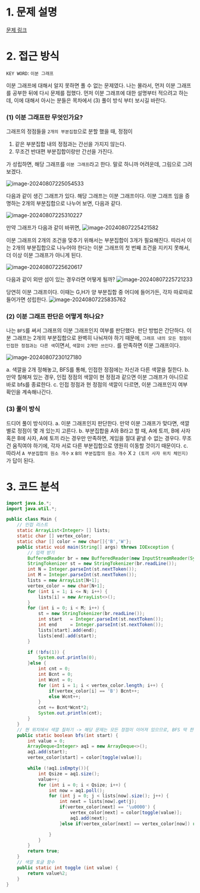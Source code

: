# 1. 문제 설명

[문제 링크](https://www.acmicpc.net/problem/17834)

# 2. 접근 방식

`KEY WORD`: `이분 그래프`

이분 그래프에 대해서 알지 못하면 풀 수 없는 문제였다. 나는 몰라서, 먼저 이분 그래프를 공부한 뒤에 다시 문제를 접했다.  먼저 이분 그래프에 대한 설명부터 적으려고 하는데, 이에 대해서 아시는 분들은 목차에서 (3) 풀이 방식 부터 보시길 바란다.

### (1) 이분 그래프란 무엇인가요? 

그래프의 정점들을 `2개의 부분집합`으로 분할 했을 때,  정점이 

1. 같은 부분집합 내의 정점과는 간선을 가지지 않는다.
2. 무조건 반대편 부분집합이랑만 간선을 가진다.

가 성립하면, 해당 그래프를 `이분 그래프`라고 한다. 말로 하니까 어려운데, 그림으로 그려보겠다.  

![image-20240807225054533](../../../../Documents/GitHub/dalcheonroadhead-github-blog/dalcheonroadhead.github.io/images/17834_사자와토끼/image-20240807225054533.png)

다음과 같이 생긴 그래프가 있다. 해당 그래프는 이분 그래프이다. 이분 그래프 임을 증명하는 2개의 부분집합으로 나누어 보면, 다음과 같다.

![image-20240807225310227](../../../../Documents/GitHub/dalcheonroadhead-github-blog/dalcheonroadhead.github.io/images/17834_사자와토끼/image-20240807225310227.png)

만약 그래프가 다음과 같이 바뀌면, 
![image-20240807225421582](../../../../Documents/GitHub/dalcheonroadhead-github-blog/dalcheonroadhead.github.io/images/17834_사자와토끼/image-20240807225421582.png)

이분 그래프의 2개의 조건을 맞추기 위해서는 부분집합이 3개가 필요해진다. 따라서 이는 2개의 부분집합으로 나누어야 한다는 이분 그래프의 첫 번째 조건을 지키지 못해서, 더 이상 이분 그래프가 아니게 된다.

![image-20240807225620617](../../../../Documents/GitHub/dalcheonroadhead-github-blog/dalcheonroadhead.github.io/images/17834_사자와토끼/image-20240807225620617.png)

다음과 같이 외딴 섬이 있는 경우라면 어떻게 될까? 
![image-20240807225721233](../../../../Documents/GitHub/dalcheonroadhead-github-blog/dalcheonroadhead.github.io/images/17834_사자와토끼/image-20240807225721233.png)

당연히 이분 그래프이다. 이때는 G,H가 양 부분집합 중 어디에 들어가든, 각자 따로따로 들어가면 성립한다. 
![image-20240807225835762](../../../../Documents/GitHub/dalcheonroadhead-github-blog/dalcheonroadhead.github.io/images/17834_사자와토끼/image-20240807225835762.png)

### (2) 이분 그래프 판단은 어떻게 하나요? 

나는 `BFS`를 써서 그래프의 이분 그래프인지 여부를 판단했다. 판단 방법은 간단하다. 이분 그래프는 2개의 부분집합으로 완벽히 나눠져야 하기 때문에, `그래프 내의 모든 정점이 인접한 정점과는 다른 색`이면서, `색깔이 2개만 쓰인다.` 를 만족하면 이분 그래프이다. 

![image-20240807230127180](../../../../Documents/GitHub/dalcheonroadhead-github-blog/dalcheonroadhead.github.io/images/17834_사자와토끼/image-20240807230127180.png)

a. 색깔을 2개 정해놓고, BFS를 통해, 인접한 정점에는 자신과 다른 색깔을 칠한다.
b. 만약 칠해져 있는 경우, 인접 정점의 색깔이 현 정점과 같으면 이분 그래프가 아니므로 바로 bfs를 종료한다. 
c. 인접 정점과 현 정점의 색깔이 다르면, 이분 그래프인지 여부 확인을 계속해나간다. 

### (3) 풀이 방식

드디어 풀이 방식이다. 
a. 이분 그래프인지 판단한다. 만약 이분 그래프가 맞다면, 색깔별로 정점이 몇 개 있는지 고른다. 
b. 부분집합을 A와 B라고 할 때, A에 토끼, B에 사자 혹은 B에 사자, A에 토끼 라는 경우만 만족하면, 게임을 절대 끝낼 수 없는 경우다. 무조건 움직여야 하기에, 각자 서로 다른 부분집합으로 영원히 이동할 것이기 때문이다. 
c. 따라서 `A 부분집합의 원소 개수` x `B의 부분집합의 원소 개수` X `2 (토끼 사자 위치 체인지) `가 답이 된다.  

# 3. 코드 분석

 ```java
 import java.io.*;
 import java.util.*;
 
 public class Main {
     // 인접 리스트
     static ArrayList<Integer> [] lists;
     static char [] vertex_color;
     static char [] color = new char[]{'B','W'};
     public static void main(String[] args) throws IOException {
         // 입력 받기
         BufferedReader br = new BufferedReader(new InputStreamReader(System.in));
         StringTokenizer st = new StringTokenizer(br.readLine());
         int N = Integer.parseInt(st.nextToken());
         int M = Integer.parseInt(st.nextToken());
         lists = new ArrayList[N+1];
         vertex_color = new char[N+1];
         for (int i = 1; i <= N; i++) {
             lists[i] = new ArrayList<>();
         }
         for (int i = 0; i < M; i++) {
             st = new StringTokenizer(br.readLine());
             int start   = Integer.parseInt(st.nextToken());
             int end     = Integer.parseInt(st.nextToken());
             lists[start].add(end);
             lists[end].add(start);
         }
 
         if (!bfs(1)) {
             System.out.println(0);
         }else {
             int cnt = 0;
             int Bcnt = 0;
             int Wcnt = 0;
             for (int i = 1; i < vertex_color.length; i++) {
                 if(vertex_color[i] == 'B') Bcnt++;
                 else Wcnt++;
             }
             cnt += Bcnt*Wcnt*2;
             System.out.println(cnt);
         }
     }
     // 현 위치에서 색깔 칠하기 -> 해당 문제는 모든 정점이 이어져 있으므로, BFS 딱 한 번 하면 된다. 
     public static boolean bfs(int start) {
         int value = 0;
         ArrayDeque<Integer> aq1 = new ArrayDeque<>();
         aq1.add(start);
         vertex_color[start] = color[toggle(value)];
 
         while (!aq1.isEmpty()){
             int Qsize = aq1.size();
             value++;
             for (int i = 0; i < Qsize; i++) {
                 int now = aq1.poll();
                 for (int j = 0; j < lists[now].size(); j++) {
                     int next = lists[now].get(j);
                     if(vertex_color[next] == '\u0000') {
                         vertex_color[next] = color[toggle(value)];
                         aq1.add(next);
                     }else if(vertex_color[next] == vertex_color[now]) return false;
 
                 }
             }
         }
         return true;
     }
     // 색깔 토글 함수
     public static int toggle (int value) {
         return value%2;
     }
 }
 ```



